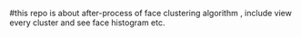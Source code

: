 #this repo is about after-process of face clustering algorithm , include view every cluster and see face histogram etc.
